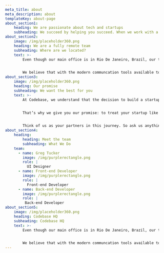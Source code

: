 ```yaml
---
meta_title: about
meta_description: about
templateKey: about-page
about_section1:
    heading: We are passionate about tech and startups
    subheading: We succeed by helping you succeed. When we work with a client, we do everything in our power make sure they succeed. We can help with everything from the initial app design and development all the way through to post-launch maintenance.
about_section2:
    image: /img/placeholder360.png 
    heading: We are a fully remote team
    subheading: Where are we located?
    text: >-
        Even though our main office is in Rio De Janeiro, Brazil, our team is spread across the globe.


        We believe that with the modern communcation tools available to us, we can provide a very flexible work-life balance for our team while expanding the available talent to work on client projects.
about_section3:
    image: /img/placeholder360.png 
    heading: Our promise
    subheading: We want the best for you
    text: >-
        At Codebase, we understand that the decision to build a startup as well as the team you choose to build it with, is a crucial, and even scary decision.


        That’s why we give you our promise: to treat your startup like it was our startup. We will do our very best to do right thing for your project, your users, and your team.


        Think of us as your partners in this journey. So ask us anything!
about_section4:
    heading:
        heading: Meet the team
        subheading: What We Do
    team:
      - name: Greg Tucker
        image: /img/purplerectangle.png
        role: |
          UI Designer
      - name: Front-end Developer
        image: /img/purplerectangle.png
        role: |
          Front-end Developer
      - name: Back-end Developer
        image: /img/purplerectangle.png
        role: |
         Back-end Developer
about_section5:
    image: /img/placeholder360.png 
    heading: Codebase HQ
    subheading: Codebase HQ
    text: >-
        Even though our main office is in Rio De Janeiro, Brazil, our team is spread across the globe.


        We believe that with the modern communcation tools available to us, we can provide a very flexible work-life balance for our team while expanding the available talent to work on client projects.
---
```


